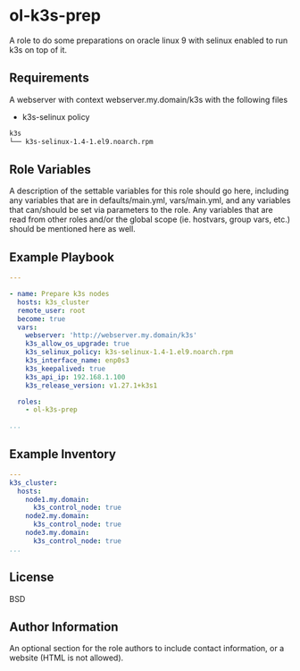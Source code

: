 ol-k3s-prep
=========

A role to do some preparations on oracle linux 9 with selinux enabled to run k3s on top of it.

Requirements
------------

A webserver with context webserver.my.domain/k3s with the following files
* k3s-selinux policy

```bash
k3s
└── k3s-selinux-1.4-1.el9.noarch.rpm
```

Role Variables
--------------

A description of the settable variables for this role should go here, including any variables that are in defaults/main.yml, vars/main.yml, and any variables that can/should be set via parameters to the role. Any variables that are read from other roles and/or the global scope (ie. hostvars, group vars, etc.) should be mentioned here as well.


Example Playbook
----------------

```yaml
---

- name: Prepare k3s nodes
  hosts: k3s_cluster
  remote_user: root
  become: true
  vars:
    webserver: 'http://webserver.my.domain/k3s'
    k3s_allow_os_upgrade: true
    k3s_selinux_policy: k3s-selinux-1.4-1.el9.noarch.rpm
    k3s_interface_name: enp0s3
    k3s_keepalived: true
    k3s_api_ip: 192.168.1.100
    k3s_release_version: v1.27.1+k3s1

  roles:
    - ol-k3s-prep

...
```

Example Inventory
-----------------
```yaml
---
k3s_cluster:
  hosts:
    node1.my.domain:
      k3s_control_node: true
    node2.my.domain:
      k3s_control_node: true
    node3.my.domain:
      k3s_control_node: true
...
```

License
-------

BSD

Author Information
------------------

An optional section for the role authors to include contact information, or a website (HTML is not allowed).
